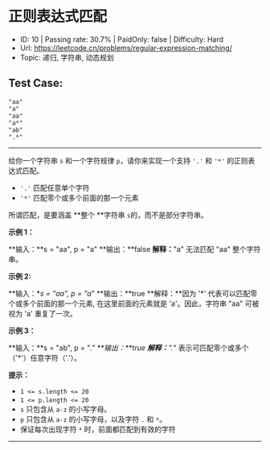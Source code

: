 # 正则表达式匹配                                                        

* ID: 10      | Passing rate: 30.7% | PaidOnly: false  | Difficulty: Hard 
* Url: https://leetcode.cn/problems/regular-expression-matching/ 
* Topic: 递归, 字符串, 动态规划 

## Test Case:

```
"aa"
"a"
"aa"
"a*"
"ab"
".*"
```

---

给你一个字符串 `s` 和一个字符规律 `p`，请你来实现一个支持 `'.'` 和 `'*'`
的正则表达式匹配。

* `'.'` 匹配任意单个字符
* `'*'` 匹配零个或多个前面的那一个元素

所谓匹配，是要涵盖 **整个 **字符串 `s`的，而不是部分字符串。

**示例 1：**

**输入：**s = "aa", p = "a"
**输出：**false
**解释：**"a" 无法匹配 "aa" 整个字符串。

**示例 2:**

**输入：**s = "aa", p = "a*"
**输出：**true
**解释：**因为 '*' 代表可以匹配零个或多个前面的那一个元素, 在这里前面的元素就是 
'a'。因此，字符串 "aa" 可被视为 'a' 重复了一次。

**示例 3：**

**输入：**s = "ab", p = ".*"
**输出：**true
**解释：**".*" 表示可匹配零个或多个（'*'）任意字符（'.'）。


**提示：**

* `1 <= s.length <= 20`
* `1 <= p.length <= 20`
* `s` 只包含从 `a-z` 的小写字母。
* `p` 只包含从 `a-z` 的小写字母，以及字符 `.` 和 `*`。
* 保证每次出现字符 `*` 时，前面都匹配到有效的字符

---